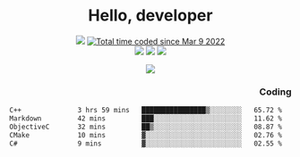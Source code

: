 # <div align='center' >Hello, developer</div>

<div align='center'>
  <a ><img src="https://img.shields.io/badge/dynamic/json?url=https%3A%2F%2Fapi.swo.moe%2Fstats%2Fgithub%2FFree-Aaron-Li&query=count&color=181717&label=GitHub&labelColor=282c34&logo=github&suffix=+follows&cacheSeconds=3600"></a>
  <a href="https://wakatime.com/@fe40087f-8eae-48dc-9950-ad0633db1591"><img src="https://wakatime.com/badge/user/fe40087f-8eae-48dc-9950-ad0633db1591.svg" alt="Total time coded since Mar 9 2022" /></a>
</div>
<div align='center'>
  <a><img src="https://img.shields.io/badge/c%2Fc%2B%2B%2Fc%23-%2375664d"></a> 
  <a><img src="https://img.shields.io/badge/Kotlin%20-%20%2375664D"></a> 
  <a><img src="https://img.shields.io/badge/Shell-75664D"></a> 
</div>

<p align="center">
  <img src="https://readme-typing-svg.demolab.com/?lines=你好!+开发者;Hello!+ developer&font=Fira%20Code&center=true&width=380&height=50&duration=4000&pause=1000">
</p>


<div align='right'>
  <h3>Coding</h3>
</div>

<!--START_SECTION:waka-->

```txt
C++              3 hrs 59 mins   ████████████████▒░░░░░░░░   65.72 %
Markdown         42 mins         ███░░░░░░░░░░░░░░░░░░░░░░   11.62 %
ObjectiveC       32 mins         ██▒░░░░░░░░░░░░░░░░░░░░░░   08.87 %
CMake            10 mins         ▓░░░░░░░░░░░░░░░░░░░░░░░░   02.76 %
C#               9 mins          ▓░░░░░░░░░░░░░░░░░░░░░░░░   02.55 %
```

<!--END_SECTION:waka-->




